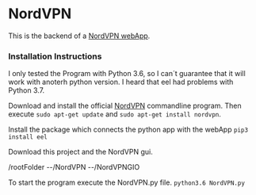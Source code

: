 # NordVPN

This is the backend of a [NordVPN webApp](https://github.com/HuiiBuh/NordVPNGUI). 


### Installation Instructions
I only tested the Program with Python 3.6, so I can´t guarantee that it will work with anoterh python version. I heard that eel had problems with Python 3.7. 

Download and install the official [NordVPN](https://nordvpn.com/de/download/linux/) commandline program. 
Then execute ```sudo apt-get update``` and ```sudo apt-get install nordvpn```.

Install the package which connects the python app with the webApp
```pip3 install eel```

Download this project and the NordVPN gui.

/rootFolder
--/NordVPN
--/NordVPNGIO

To start the program execute the NordVPN.py file.
```python3.6 NordVPN.py```
